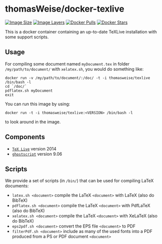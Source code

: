 # thomasWeise/docker-texlive

[![Image Size](https://img.shields.io/imagelayers/image-size/thomasweise/texlive/latest.svg)](https://hub.docker.com/r/thomasweise/texlive/)
[![Image Layers](https://img.shields.io/imagelayers/layers/thomasweise/texlive/latest.svg)](https://hub.docker.com/r/thomasweise/texlive/)
[![Docker Pulls](https://img.shields.io/docker/pulls/thomasweise/texlive.svg)](https://hub.docker.com/r/thomasweise/texlive/)
[![Docker Stars](https://img.shields.io/docker/stars/thomasweise/texlive.svg)](https://hub.docker.com/r/thomasweise/texlive/)

This is a docker container containing an up-to-date TeXLive installation with some support scripts.

## Usage

For compiling some document named `myDocument.tex` in folder `/my/path/to/document/` with `xelatex.sh`, you would do something like:

    docker run -v /my/path/to/document/:/doc/ -t -i thomasweise/texlive /bin/bash -l
    cd `/doc/`
    pdflatex.sh myDocument
    exit

You can run this image by using:

    docker run -t -i thomasweise/texlive:<VERSION> /bin/bash -l
	
to look around in the image.

## Components

- [`TeX Live`](http://www.tug.org/texlive/) version 2014
- [`ghostscript`](http://ghostscript.com/) version 9.06

## Scripts

We provide a set of scripts (in `/bin/`) that can be used for compiling LaTeX documents:

- `latex.sh <document>` compile the LaTeX `<document>` with LaTeX (also do BibTeX)
- `pdflatex.sh <document>` compile the LaTeX `<document>` with PdfLaTeX (also do BibTeX)
- `xelatex.sh <document>` compile the LaTeX `<document>` with XeLaTeX (also do BibTeX)
- `eps2pdf.sh <document>` convert the EPS file `<document>` to PDF
- `filterPdf.sh <document>` include as many of the used fonts into a PDF produced from a PS or PDF document `<document>` 